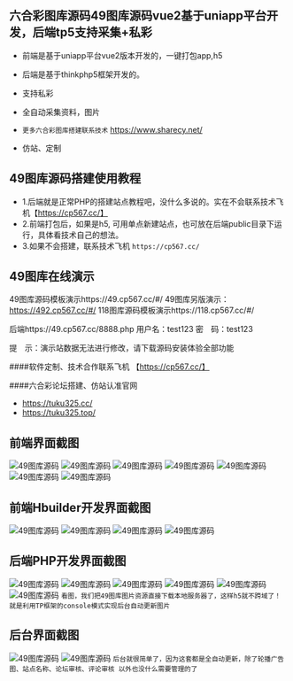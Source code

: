 ## 六合彩图库源码49图库源码vue2基于uniapp平台开发，后端tp5支持采集+私彩
- 前端是基于uniapp平台vue2版本开发的，一键打包app,h5
- 后端是基于thinkphp5框架开发的。
- 支持私彩
- 全自动采集资料，图片



- `更多六合彩图库搭建联系技术` https://www.sharecy.net/
- 仿站、定制


## 49图库源码搭建使用教程

- 1.后端就是正常PHP的搭建站点教程吧，没什么多说的。实在不会联系技术飞机【https://cp567.cc/】
- 2.前端打包后，如果是h5, 可用单点新建站点，也可放在后端public目录下运行，具体看技术自己的想法。
- 3.如果不会搭建，联系技术飞机 `https://cp567.cc/`

## 49图库在线演示
49图库源码模板演示https://49.cp567.cc/#/
49图库另版演示：https://492.cp567.cc/#/
118图库源码模板演示https://118.cp567.cc/#/

后端https://49.cp567.cc/8888.php
用户名：test123
密　码：test123

提　示：演示站数据无法进行修改，请下载源码安装体验全部功能

####软件定制、技术合作联系飞机 【https://cp567.cc/】

####六合彩论坛搭建、仿站认准官网
- https://tuku325.cc/
- https://tuku325.top/


## 前端界面截图
![49图库源码](./image/app1.png "49图库源码")
![49图库源码](./image/app2.png "49图库源码")
![49图库源码](./image/app3.png "49图库源码")
![49图库源码](./image/app4.png "49图库源码")
![49图库源码](./image/app5.png "49图库源码")
![49图库源码](./image/app6.png "49图库源码")
![49图库源码](./image/app7.png "49图库源码")


## 前端Hbuilder开发界面截图
![49图库源码](./image/uni1.png "49图库源码")
![49图库源码](./image/uni2.png "49图库源码")
![49图库源码](./image/uni3.png "49图库源码")
![49图库源码](./image/uni4.png "49图库源码")

## 后端PHP开发界面截图
![49图库源码](./image/php1.png "49图库源码")
![49图库源码](./image/php2-1.png "49图库源码")
![49图库源码](./image/php2-2.png "49图库源码")
![49图库源码](./image/php2.png "49图库源码")
![49图库源码](./image/php3.png "49图库源码")
![49图库源码](./image/php4.png "49图库源码")
`看图，我们把49图库图片资源直接下载本地服务器了，这样h5就不跨域了！ 就是利用TP框架的console模式实现后台自动更新图片`


## 后台界面截图
![49图库源码](./image/admin1.png "49图库源码")
![49图库源码](./image/admin2.png "49图库源码")
``后台就很简单了，因为这套都是全自动更新，除了轮播广告图、站点名称、论坛审核、评论审核 以外也没什么需要管理的了``
